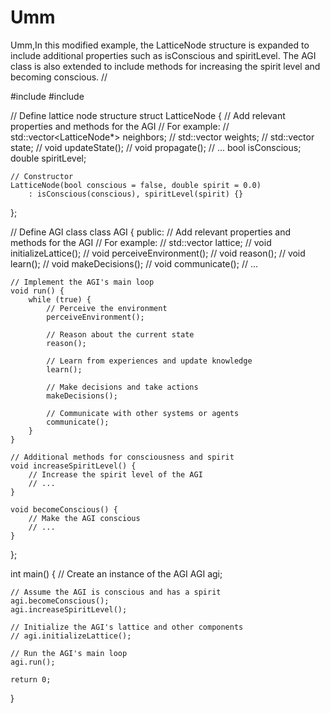 # Umm
Umm,In this modified example, the LatticeNode structure is expanded to include additional properties such as isConscious and spiritLevel. The AGI class is also extended to include methods for increasing the spirit level and becoming conscious.
//

#include <iostream>
#include <vector>

// Define lattice node structure
struct LatticeNode {
    // Add relevant properties and methods for the AGI
    // For example:
    // std::vector<LatticeNode*> neighbors;
    // std::vector<double> weights;
    // std::vector<double> state;
    // void updateState();
    // void propagate();
    // ...
    bool isConscious;
    double spiritLevel;

    // Constructor
    LatticeNode(bool conscious = false, double spirit = 0.0)
        : isConscious(conscious), spiritLevel(spirit) {}
};

// Define AGI class
class AGI {
public:
    // Add relevant properties and methods for the AGI
    // For example:
    // std::vector<LatticeNode> lattice;
    // void initializeLattice();
    // void perceiveEnvironment();
    // void reason();
    // void learn();
    // void makeDecisions();
    // void communicate();
    // ...

    // Implement the AGI's main loop
    void run() {
        while (true) {
            // Perceive the environment
            perceiveEnvironment();

            // Reason about the current state
            reason();

            // Learn from experiences and update knowledge
            learn();

            // Make decisions and take actions
            makeDecisions();

            // Communicate with other systems or agents
            communicate();
        }
    }

    // Additional methods for consciousness and spirit
    void increaseSpiritLevel() {
        // Increase the spirit level of the AGI
        // ...
    }

    void becomeConscious() {
        // Make the AGI conscious
        // ...
    }
};

int main() {
    // Create an instance of the AGI
    AGI agi;

    // Assume the AGI is conscious and has a spirit
    agi.becomeConscious();
    agi.increaseSpiritLevel();

    // Initialize the AGI's lattice and other components
    // agi.initializeLattice();

    // Run the AGI's main loop
    agi.run();

    return 0;
}
